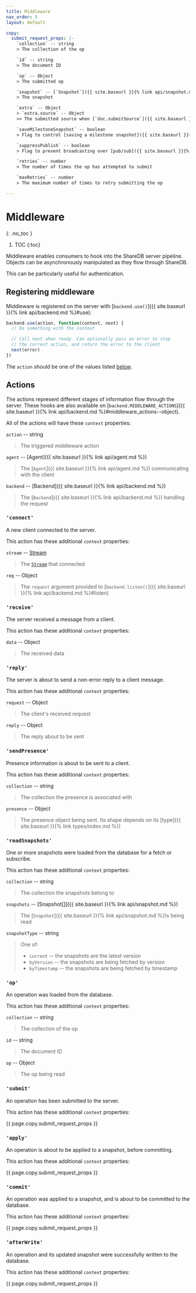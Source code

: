 ```yaml
---
title: Middleware
nav_order: 5
layout: default

copy:
  submit_request_props: |-
    `collection` -- string
    > The collection of the op

    `id` -- string
    > The document ID

    `op` -- Object
    > The submitted op

    `snapshot` -- [`Snapshot`]({{ site.baseurl }}{% link api/snapshot.md %})
    > The snapshot

    `extra` -- Object
    > `extra.source` -- Object
    >> The submitted source when [`doc.submitSource`]({{ site.baseurl }}{% link api/doc.md %}http://localhost:4000/api/doc#submitsource--boolean) is set to `true`

    `saveMilestoneSnapshot` -- boolean
    > Flag to control [saving a milestone snapshot]({{ site.baseurl }}{% link adapters/milestone.md#requesting-snapshots %})

    `suppressPublish` -- boolean
    > Flag to prevent broadcasting over [pub/sub]({{ site.baseurl }}{% link pub-sub.md %})

    `retries` -- number
    > The number of times the op has attempted to submit

    `maxRetries` -- number
    > The maximum number of times to retry submitting the op

---
```


# Middleware
{: .no_toc }

1. TOC
{:toc}

Middleware enables consumers to hook into the ShareDB server pipeline. Objects can be asynchronously manipulated as they flow through ShareDB.

<!-- TODO: Link to an auth example -->
This can be particularly useful for authentication.

## Registering middleware

Middleware is registered on the server with [`backend.use()`]({{ site.baseurl }}{% link api/backend.md %}#use):

```js
backend.use(action, function(context, next) {
  // Do something with the context

  // Call next when ready. Can optionally pass an error to stop
  // the current action, and return the error to the client
  next(error)
})
```

The `action` should be one of the values listed [below](#actions).

## Actions

The actions represent different stages of information flow through the server. These hooks are also available on [`backend.MIDDLEWARE_ACTIONS`]({{ site.baseurl }}{% link api/backend.md %}#middleware_actions--object).

All of the actions will have these `context` properties:

`action` -- string

> The triggered middleware action

`agent` -- [Agent]({{ site.baseurl }}{% link api/agent.md %})

> The [`Agent`]({{ site.baseurl }}{% link api/agent.md %}) communicating with the client

`backend` -- [Backend]({{ site.baseurl }}{% link api/backend.md %})

> The [`Backend`]({{ site.baseurl }}{% link api/backend.md %}) handling the request

### `'connect'`

A new client connected to the server.

This action has these additional `context` properties:

`stream` -- [Stream](https://nodejs.org/api/stream.html)

> The [`Stream`](https://nodejs.org/api/stream.html) that connected

`req` -- Object

> The `request` argument provided to [`backend.listen()`]({{ site.baseurl }}{% link api/backend.md %}#listen)

### `'receive'`

The server received a message from a client.

This action has these additional `context` properties:

`data` -- Object

> The received data

### `'reply'`

The server is about to send a non-error reply to a client message.

This action has these additional `context` properties:

`request` -- Object

> The client's received request

`reply` -- Object

> The reply about to be sent

### `'sendPresence'`

Presence information is about to be sent to a client.

This action has these additional `context` properties:

`collection` -- string

> The collection the presence is associated with

`presence` -- Object

> The presence object being sent. Its shape depends on its [type]({{ site.baseurl }}{% link types/index.md %})

### `'readSnapshots'`

One or more snapshots were loaded from the database for a fetch or subscribe.

This action has these additional `context` properties:

`collection` -- string

> The collection the snapshots belong to

`snapshots` -- [Snapshot[]]({{ site.baseurl }}{% link api/snapshot.md %})

> The [`Snapshot`]({{ site.baseurl }}{% link api/snapshot.md %})s being read

`snapshotType` -- string

> One of:
> - `current` -- the snapshots are the latest version
> - `byVersion` -- the snapshots are being fetched by version
> - `byTimestamp` -- the snapshots are being fetched by timestamp

### `'op'`

An operation was loaded from the database.

This action has these additional `context` properties:

`collection` -- string

> The collection of the op

`id` -- string

> The document ID

`op` -- Object

> The op being read

### `'submit'`

An operation has been submitted to the server.

This action has these additional `context` properties:

{{ page.copy.submit_request_props }}

### `'apply'`

An operation is about to be applied to a snapshot, before committing.

This action has these additional `context` properties:

{{ page.copy.submit_request_props }}

### `'commit'`

An operation was applied to a snapshot, and is about to be committed to the database.

This action has these additional `context` properties:

{{ page.copy.submit_request_props }}

### `'afterWrite'`

An operation and its updated snapshot were successfully written to the database.

This action has these additional `context` properties:

{{ page.copy.submit_request_props }}

